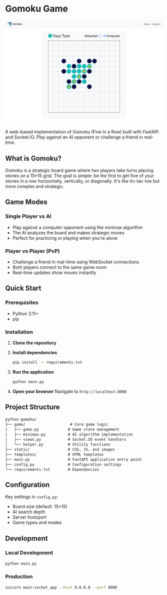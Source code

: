 # Gomoku Game
![Alt Text](https://github.com/HungTran195/python-gomoku/blob/master/static/images/screenshot.png) 

A web-based implementation of Gomoku (Five in a Row) built with FastAPI and Socket.IO. Play against an AI opponent or challenge a friend in real-time.

## What is Gomoku?

Gomoku is a strategic board game where two players take turns placing stones on a 15×15 grid. The goal is simple: be the first to get five of your stones in a row horizontally, vertically, or diagonally. It's like tic-tac-toe but more complex and strategic.

## Game Modes

### Single Player vs AI
- Play against a computer opponent using the minimax algorithm
- The AI analyzes the board and makes strategic moves
- Perfect for practicing or playing when you're alone

### Player vs Player (PvP)
- Challenge a friend in real-time using WebSocket connections
- Both players connect to the same game room
- Real-time updates show moves instantly

## Quick Start

### Prerequisites
- Python 3.11+
- pip

### Installation

1. **Clone the repository**

2. **Install dependencies**
   ```bash
   pip install -r requirements.txt
   ```

3. **Run the application**
   ```bash
   python main.py
   ```

4. **Open your browser**
   Navigate to `http://localhost:8000`


## Project Structure

```
python-gomoku/
├── game/                    # Core game logic
│   ├── game.py             # Game state management
│   ├── minimax.py          # AI algorithm implementation
│   ├── views.py            # Socket.IO event handlers
│   └── helper.py           # Utility functions
├── static/                 # CSS, JS, and images
├── templates/              # HTML templates
├── main.py                 # FastAPI application entry point
├── config.py               # Configuration settings
└── requirements.txt        # Dependencies
```

## Configuration

Key settings in `config.py`:
- Board size (default: 15×15)
- AI search depth
- Server host/port
- Game types and modes

## Development

### Local Development
```bash
python main.py
```

### Production
```bash
uvicorn main:socket_app --host 0.0.0.0 --port 8000
```
